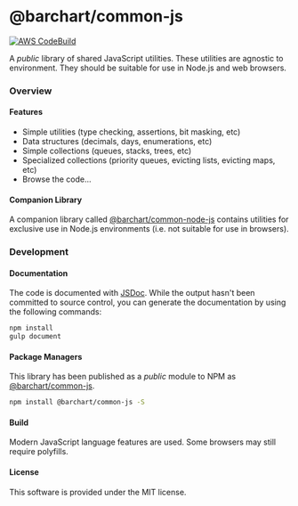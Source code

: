 # @barchart/common-js

[![AWS CodeBuild](https://codebuild.us-east-1.amazonaws.com/badges?uuid=eyJlbmNyeXB0ZWREYXRhIjoiYjhPK3NyazNKNlo4QmQzblZnbFFuR2ljMUljdXlRWGp6MEtaWW1pREpBRndCSkk1MkZyUDJCdzZWcCsxbEU5NERuZFhTU0RKZG9NbStjbTFIa3JnRlI4PSIsIml2UGFyYW1ldGVyU3BlYyI6IkFtZFhHQ0NLV0lhUlBoaWUiLCJtYXRlcmlhbFNldFNlcmlhbCI6MX0%3D&branch=master)](https://github.com/barchart/common-js)

A *public* library of shared JavaScript utilities. These utilities are agnostic to environment. They should be suitable for use in Node.js and web browsers.

### Overview

#### Features

* Simple utilities (type checking, assertions, bit masking, etc)
* Data structures (decimals, days, enumerations, etc)
* Simple collections (queues, stacks, trees, etc)
* Specialized collections (priority queues, evicting lists, evicting maps, etc)
* Browse the code...

#### Companion Library

A companion library called [@barchart/common-node-js](https://github.com/barchart/barchart-common-node-js) contains utilities for exclusive use in Node.js environments (i.e. not suitable for use in browsers).

### Development

#### Documentation

The code is documented with [JSDoc](http://usejsdoc.org/). While the output hasn't been committed to source control, you can generate the documentation by using the following commands:

```sh
npm install
gulp document
```

#### Package Managers

This library has been published as a *public* module to NPM as [@barchart/common-js](https://www.npmjs.com/package/@barchart/common-js).

```sh
npm install @barchart/common-js -S
```

#### Build

Modern JavaScript language features are used. Some browsers may still require polyfills.

#### License

This software is provided under the MIT license.